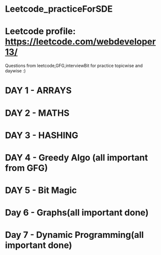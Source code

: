 # Leetcode_practiceForSDE

# Leetcode profile: https://leetcode.com/webdeveloper13/


Questions from leetcode,GFG,interviewBit for practice topicwise and daywise :)

# DAY 1 - ARRAYS

# DAY 2 - MATHS

# DAY 3 - HASHING

# DAY 4 - Greedy Algo (all important from GFG)

# DAY 5 - Bit Magic

# Day 6 - Graphs(all important done)

# Day 7 - Dynamic Programming(all important done)
